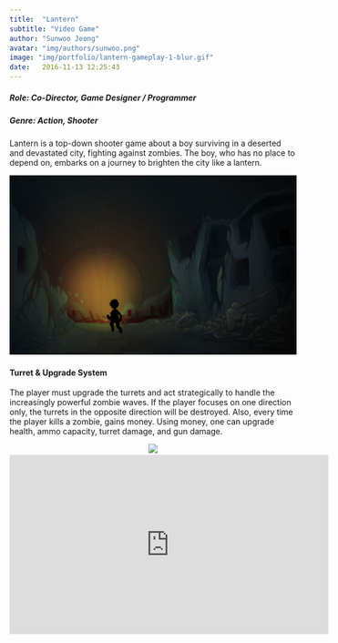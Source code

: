 ```yaml
---
title:  "Lantern"
subtitle: "Video Game"
author: "Sunwoo Jeong"
avatar: "img/authors/sunwoo.png"
image: "img/portfolio/lantern-gameplay-1-blur.gif"
date:   2016-11-13 12:25:43
---
```


##### Role: Co-Director, Game Designer / Programmer
##### Genre: Action, Shooter
Lantern is a top-down shooter game about a boy surviving in a deserted and devastated city, fighting against zombies. The boy, who has no place to depend on, embarks on a journey to brighten the city like a lantern.

<center> <img src="/img/portfolio/lantern-concept-3.jpg"/> </center>

#### Turret & Upgrade System
The player must upgrade the turrets and act strategically to handle the increasingly powerful zombie waves. If the player focuses on one direction only, the turrets in the opposite direction will be destroyed. Also, every time the player kills a zombie, gains money. Using money, one can upgrade health, ammo capacity, turret damage, and gun damage.

<center>
<img src="/img/portfolio/lantern-combat.gif"/>

<iframe width="560" height="315" src="https://www.youtube.com/embed/olW9BfQksVk" frameborder="0" allow="accelerometer; autoplay; encrypted-media; gyroscope; picture-in-picture" allowfullscreen></iframe>
</center>
